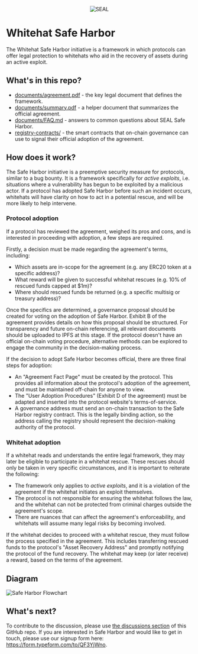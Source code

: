 <p align="center">
  <img src="assets/Security-Alliance-Logo-Blue.svg" alt="SEAL"/>
</p>

# Whitehat Safe Harbor

The Whitehat Safe Harbor initiative is a framework in which protocols can offer legal protection to whitehats who aid in the recovery of assets during an active exploit.

## What's in this repo?

-   [documents/agreement.pdf](documents/agreement.pdf) - the key legal document that defines the framework.
-   [documents/summary.pdf](documents/summary.pdf) - a helper document that summarizes the official agreement.
-   [documents/FAQ.md](documents/FAQ.md) - answers to common questions about SEAL Safe Harbor.
-   [registry-contracts/](registry-contracts/) - the smart contracts that on-chain governance can use to signal their official adoption of the agreement.

## How does it work?

The Safe Harbor initiative is a preemptive security measure for protocols, similar to a bug bounty. It is a framework specifically for _active exploits_, i.e. situations where a vulnerability has begun to be exploited by a malicious actor. If a protocol has adopted Safe Harbor before such an incident occurs, whitehats will have clarity on how to act in a potential rescue, and will be more likely to help intervene.

### Protocol adoption

If a protocol has reviewed the agreement, weighed its pros and cons, and is interested in proceeding with adoption, a few steps are required.

Firstly, a decision must be made regarding the agreement's terms, including:

-   Which assets are in-scope for the agreement (e.g. any ERC20 token at a specific address)?
-   What reward will be given to successful whitehat rescues (e.g. 10% of rescued funds capped at $1m)?
-   Where should rescued funds be returned (e.g. a specific multisig or treasury address)?

Once the specifics are determined, a governance proposal should be created for voting on the adoption of Safe Harbor. Exhibit B of the agreement provides details on how this proposal should be structured. For transparency and future on-chain referencing, all relevant documents should be uploaded to IPFS at this stage. If the protocol doesn't have an official on-chain voting procedure, alternative methods can be explored to engage the community in the decision-making process.

If the decision to adopt Safe Harbor becomes official, there are three final steps for adoption:

-   An "Agreement Fact Page" must be created by the protocol. This provides all information about the protocol's adoption of the agreement, and must be maintained off-chain for anyone to view.
-   The "User Adoption Procedures" (Exhibit D of the agreement) must be adapted and inserted into the protocol website's terms-of-service.
-   A governance address must send an on-chain transaction to the Safe Harbor registry contract. This is the legally binding action, so the address calling the registry should represent the decision-making authority of the protocol.

### Whitehat adoption

If a whitehat reads and understands the entire legal framework, they may later be eligible to participate in a whitehat rescue. These rescues should only be taken in very specific circumstances, and it is important to reiterate the following:

-   The framework only applies to _active exploits_, and it is a violation of the agreement if the whitehat initiates an exploit themselves.
-   The protocol is not responsible for ensuring the whitehat follows the law, and the whitehat can not be protected from criminal charges outside the agreement's scope.
-   There are nuances that can affect the agreement's enforceability, and whitehats will assume many legal risks by becoming involved.

If the whitehat decides to proceed with a whitehat rescue, they must follow the process specified in the agreement. This includes transferring rescued funds to the protocol's "Asset Recovery Address" and promptly notifying the protocol of the fund recovery. The whitehat may keep (or later receive) a reward, based on the terms of the agreement.

## Diagram

![Safe Harbor Flowchart](assets/flowchart.png)

## What's next?

To contribute to the discussion, please use [the discussions section](https://github.com/security-alliance/safe-harbor/discussions) of this GitHub repo. If you are interested in Safe Harbor and would like to get in touch, please use our signup form here: https://form.typeform.com/to/QF3YjWno.
